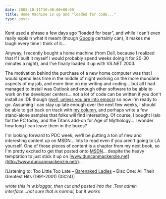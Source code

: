 ```yaml
---
date: 2003-10-11T10:48:00+00:00
title: Home Machine is up and "loaded for code..."
type: posts
---
```

Kent used a phrase a few days ago "loaded for bear", and while I can't even really explain what it meant (though [Google](http://www.google.com/search?hl=en&ie=UTF-8&oe=UTF-8&q=%22loaded+for+bear%22) certainly can), it makes me laugh every time I think of it...

Anyway, I recently bought a home machine (from Dell, because I realized that if I built it myself I would probably spend weeks doing it for 20-30 minutes a night), and I've finally loaded it up with VS.NET 2003.

The motivation behind the purchase of a new home computer was that I would spend less time in the middle of night working on the more mundane aspects of my job, and more time on my writing and coding... but all I had managed to install was Outlook and enough other software to be able to work on the developer centers... not a lot of code can be written if you don't install an IDE though ([well, unless you are into emacs](http://www.gotdotnet.com/team/dbox/default.aspx)) so now I'm ready to go. Assuming I can stay up late enough over the next few weeks, I should be able to get back on track with [my column](http://msdn.microsoft.com/vbasic/using/columns/code4fun/default.aspx), and perhaps write a few stand-alone samples that folks will find interesting. Of course, I bought Halo for the PC today, and the Titans add-on for Age of Mythology... I wonder how long I can leave them in the boxes?

I'm looking forward to PDC week, we'll be putting a ton of new and interesting content up on MSDN... lots to read even if you aren't going to LA yourself. One of those pieces of content is a chapter from my next book, so I'm pretty excited to get that posted onto [MSDN](http://msdn.microsoft.com/events/pdc)... despite the heavy temptation to just stick it up on [www.duncanmackenzie.net](http://www.duncanmackenzie.net/)...


  [Listening to: Too Little Too Late – [Barenaked Ladies](http://www.windowsmedia.com/mg/search.asp?srch=Barenaked+Ladies) – Disc One: All Their Greatest Hits (1991-2001) (03:24)]


_wrote this in w.bloggar, then cut and pasted into the .Text admin interface...not sure that is normal, but it works_
